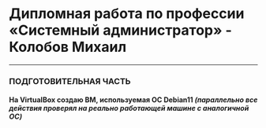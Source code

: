 # Дипломная работа по профессии «Системный администратор» - Колобов Михаил

---
### ПОДГОТОВИТЕЛЬНАЯ ЧАСТЬ
#### На VirtualBox создаю ВМ, используемая ОС Debian11 ***(параллельно все действия проверял на реально работающей машине с аналогичной ОС)***

